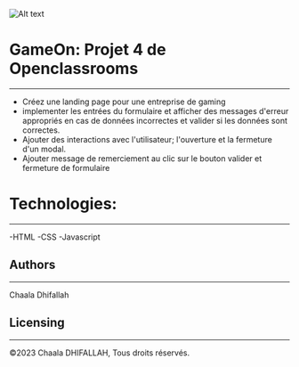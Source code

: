 ![Alt text](<https://img.shields.io/badge/logo-javascript-blue?logo=javascript>)
# GameOn: Projet 4 de Openclassrooms
------------------------------------------------------------------

* Créez une landing page pour une entreprise de gaming
* implementer les entrées du formulaire et afficher des messages d'erreur appropriés en cas de données incorrectes et valider si les données sont correctes.
* Ajouter des interactions avec l'utilisateur; l'ouverture et la fermeture d'un modal.
* Ajouter message de remerciement au clic sur le bouton valider et fermeture de formulaire


# Technologies:
---------------

-HTML
-CSS
-Javascript

## Authors
-----------

Chaala Dhifallah

## Licensing
----------------

©2023 Chaala DHIFALLAH, Tous droits réservés.
